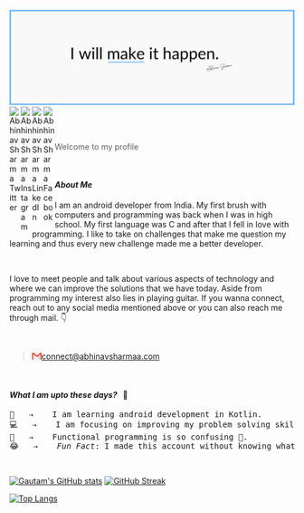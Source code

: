<br>

<img src="/abhinav-header.png">
 
 <br>
 
 
<a href="https://twitter.com/s_abhinav23">
<img align="left" alt="Abhinav Sharma Twitter" width="20px" src="https://raw.githubusercontent.com/peterthehan/peterthehan/master/assets/twitter.svg" title="Twitter" />
   
<a href="https://instagram.com/s_abhinav23">
<img align="left" src="https://raw.githubusercontent.com/rahuldkjain/github-profile-readme-generator/master/src/images/icons/Social/instagram.svg" alt="Abhinav Sharma Instagram" width="20" title="Instagram"/>

        
<a href="https://www.linkedin.com/in/s-abhinav23">
<img align="left" alt="Abhinav Sharma LinkedIn" width="20px" src="https://raw.githubusercontent.com/peterthehan/peterthehan/master/assets/linkedin.svg" title="LinkedIn" />
 
 <a href="https://www.facebook.com/abhinav.sharma.9480111">
<img align="left" alt="Abhinav Sharma Facebook" width="20px" src="https://raw.githubusercontent.com/rahuldkjain/github-profile-readme-generator/master/src/images/icons/Social/facebook.svg" title="Facebook" />
 
</a>
 
<br><br>
 
> Welcome to my profile

<br>
 
#### <i>About Me</i>
 
 <p>I am an android developer from India. My first brush with computers and programming was back when I was in high school. My first language was C and after that I fell in love with programming. I like to take on challenges that make me question my learning and thus every new challenge made me a better developer.</p>
 
 <br>
 
 <p>I love to meet people and talk about various aspects of technology and where we can improve the solutions that we have today. Aside from programming my interest also lies in playing guitar. If you wanna connect, reach out to any social media mentioned above or you can also reach me through mail. 👇</p>
 
 <br>
 
 >  <img align="left" width="17px" src="gmail-icon.png">connect@abhinavsharmaa.com
 
 <br>
 
  <h4><i>What I am upto these days?  &nbsp; </i>😬</h4>
<pre>
🌱 &nbsp; ⇢  &nbsp; I am learning android development in Kotlin.
💻 &nbsp; ⇢  &nbsp; I am focusing on improving my problem solving skills.
🤯 &nbsp; ⇢  &nbsp; Functional programming is so confusing 🧠.
😂 &nbsp; ⇢  &nbsp; <i>Fun Fact</i>: I made this account without knowing what github really is.
</pre>

 <br>

[![Gautam's GitHub stats](https://github-readme-stats.vercel.app/api?username=s-abhinav23&show_icons=true&theme=onedark&count_private=true&hide_border=true&width=600px&width=50%)](https://github.com/anuraghazra/github-readme-stats)
[![GitHub Streak](http://github-readme-streak-stats.herokuapp.com?user=s-abhinav23&theme=onedark&hide_border=true&width=50%)](https://git.io/streak-stats)

 [![Top Langs](https://github-readme-stats.vercel.app/api/top-langs/?username=s-abhinav23&layout=compact&theme=onedark&width=600px&hide_border=true)](https://github.com/anuraghazra/github-readme-stats)
  

 


